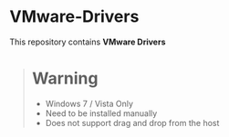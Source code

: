 # VMware-Drivers
This repository contains **VMware Drivers**

> # Warning
> - Windows 7 / Vista Only   
> - Need to be installed manually   
> - Does not support drag and drop from the host
